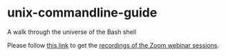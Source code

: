 # unix-commandline-guide
A walk through the universe of the Bash shell

Please follow [this link](https://hpc.ilri.cgiar.org/~jbaka/Recordings_Unix_training/) to get the [recordings of the Zoom webinar sessions](https://hpc.ilri.cgiar.org/~jbaka/Recordings_Unix_training/).
